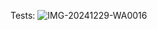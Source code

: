 Tests:
![IMG-20241229-WA0016](https://github.com/user-attachments/assets/24ed7e7d-37a3-4161-99a7-ef7b6480e5d8)

